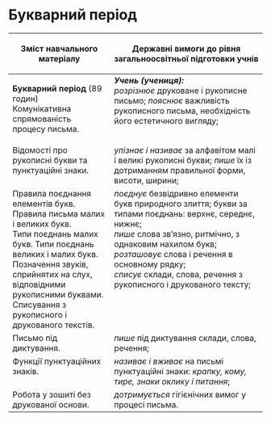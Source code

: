 # Букварний період
<table>
<thead>
  <tr>
    <th width="40%" align="center"><p>Зміст навчального матеріалу</p></td>
    <th width="60%" align="center"><p>Державні вимоги до рівня загальноосвітньої підготовки учнів</p></td>
  </tr>
</thead>
<tbody>
  <tr>
    <td width="40%" style="vertical-align:top !important;">
    <p><b>Букварний період</b> (89 годин)<br>
Комунікативна спрямованість процесу письма.</td>
    <td width="60%" style="vertical-align:top !important;">
<i><b>Учень (учениця):</b></i><br>
<i>розрізнює</i> друковане і рукописне письмо; <i>пояснює</i> важливість рукописного письма, необхідність його естетичного вигляду;</td>
  </tr>
  <tr>
    <td width="40%" style="vertical-align:top !important;">
 Відомості про рукописні букви та пунктуаційні знаки.</td>
    <td width="60%" style="vertical-align:top !important;">
<i>упізнає і називає</i> за алфавітом малі і великі рукописні букви; <i>пише</i> їх із дотриманням правильної форми, висоти, ширини;</td>
  </tr>
  <tr>
    <td width="40%" style="vertical-align:top !important;">
Правила поєднання елементів букв.<br>
Правила письма малих і великих букв.<br>
Типи поєднань малих букв. Типи поєднань великих і малих букв.<br>
Позначення звуків, сприйнятих на слух, відповідними рукописними буквами.<br>
Списування з рукописного і друкованого текстів.<br></td>
    <td width="60%" style="vertical-align:top !important;">
<i>поєднує</i> безвідривно елементи букв природного злиття; букви за типами поєднань: верхнє, середнє, нижнє;<br>
<i>пише</i> слова зв’язно, ритмічно, з однаковим нахилом букв;<br>
<i>розташовує</i> слова і речення в основному рядку;<br>
<i>списує</i> склади, слова, речення з рукописного і друкованого тексту;<br></td>
  </tr>
  <tr>
    <td width="40%" style="vertical-align:top !important;">
Письмо під диктування.</td>
    <td width="60%" style="vertical-align:top !important;">
<i>пише</i> під диктування склади, слова, речення;</td>
  </tr>
  <tr>
    <td width="40%" style="vertical-align:top !important;">
Функції пунктуаційних знаків.</td>
    <td width="60%" style="vertical-align:top !important;">
<i>називає і вживає</i> на письмі пунктуаційні знаки: <i>крапку, кому, тире, знаки оклику і питання</i>;</td>
  </tr>
  <tr>
    <td width="40%" style="vertical-align:top !important;">
Робота у зошиті без друкованої основи.</td>
    <td width="60%" style="vertical-align:top !important;">
<i>дотримується</i> гігієнічних вимог у процесі письма.</td>
  </tr>
</tbody>
</table>